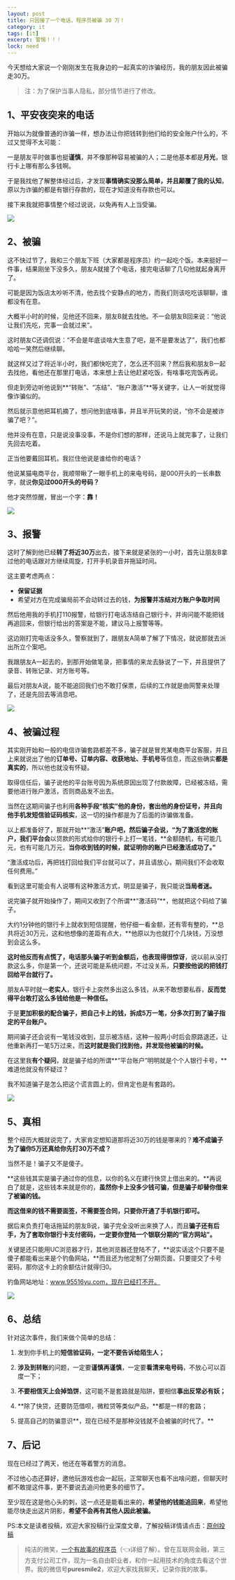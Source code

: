 ```yaml
---
layout: post
title: 只因接了一个电话，程序员被骗 30 万！
category: it
tags: [it]
excerpt: 警惕！！！
lock: need
---
```


今天想给大家说一个刚刚发生在我身边的一起真实的诈骗经历，我的朋友因此被骗走30万。

>注：为了保护当事人隐私，部分情节进行了修改。

## 1、平安夜突来的电话

开始以为就像普通的诈骗一样，想办法让你把钱转到他们给的安全账户什么的，不过又觉得不太可能：

一是朋友平时做事也挺**谨慎**，并不像那种容易被骗的人；二是他基本都是**月光**，银行卡上哪有那么多钱啊。

于是我找他了解整体经过后，才发现**事情确实没那么简单，并且颠覆了我的认知**，原以为诈骗的都是有银行存款的，现在才知道没有存款也可以。

接下来我就把事情整个经过说说，以免再有人上当受骗。

![](http://favorites.ren/assets/images/2019/it/zhapian02.jpg)

## 2、被骗

这不快过节了，我和三个朋友下班（大家都是程序员）约一起吃个饭。本来挺好一件事，结果刚坐下没多久，朋友A就接了个电话，接完电话聊了几句他就起身离开了。

可能是因为饭店太吵听不清，他去找个安静点的地方，而我们则该吃吃该聊聊，谁都没有在意。

大概半小时的时候，见他还不回来，朋友B就去找他。不一会朋友B回来说：“他说让我们先吃，完事一会就过来”。

这时朋友C还调侃说：“不会是年底谈啥大生意了吧，是不是要发达了”，我们也都哈哈一笑然后继续聊。

就这样又过了将近半小时，我们都快吃完了，怎么还不回来？然后我和朋友B一起去找他，看他还在那里打电话，本来想上去让他赶紧吃饭，有啥事吃完饭再说。

但走到旁边听他说到**“转账”、“冻结”、“账户激活”**等关键字，让人一听就觉得像诈骗似的。

然后就示意他把耳机摘了，想问他到底啥事，并且半开玩笑的说，“你不会是被诈骗了吧？”。

他并没有在意，只是说没事没事，不是你们想的那样，还说马上就完事了，让我们先回去吃着。

正当他要戴回耳机，我拦住他说是谁给你的电话？

他说某猫电商平台，我顺带瞅了一眼手机上的来电号码，是000开头的一长串数字，就说**你见过000开头的号码？**

他才突然惊醒，冒出一个字：**靠！**

![](http://favorites.ren/assets/images/2019/it/zhapian03.jpg)

## 3、报警

这时了解到他已经**转了将近30万**出去，接下来就是紧张的一小时，首先让朋友B拿过他的电话跟对方继续周旋，打开手机录音并拖延时间。

这主要考虑两点：

- **保留证据** 
- 希望对方在完成骗局前不会动转过去的钱，**为报警并冻结对方账户争取时间**

然后他用我的手机打110报警，给银行打电话冻结自己银行卡，并询问能不能把钱再追回来，但银行给出的答案是不能，建议马上报警等等。

这边刚打完电话没多久，警察就到了，跟朋友A简单了解了下情况，就说那就去派出所立个案吧。

我跟朋友A一起去的，到那开始做笔录，把事情的来龙去脉说了一下，并且提供了录音、转账记录、对方账号等。

最后对朋友A说，能不能追回我们也不敢打保票，后续的工作就是由网警来处理了，还是先回去等消息吧。

![](http://favorites.ren/assets/images/2019/it/zhapian04.jpg)

## 4、被骗过程

其实刚开始和一般的电信诈骗套路都差不多，骗子就是冒充某电商平台客服，并且上来就说出了他的**订单号、订单内容、收获地址、手机号**等信息，而这些确实**都是真实的**，所以他也就没有怀疑。

取得信任后，骗子说他的平台账号因为系统原因出现了付款故障，已经被冻结，需要他进行账户激活，否则商品发不出去。

当然在这期间骗子也利用**各种手段“核实”**他的身份，**套出他的身份证号**，并且向他手机**发短信验证码核实**，这一切的操作都是为了后面的诈骗做准备。

以上都准备好了，那就开始**“激活”**账户吧，然后骗子会说，“为了激活您的账户，我们平台会**以贷款的形式给你的银行卡上打一笔钱，**金额随机，有可能几元，也有可能几万元，**当你收到钱的时候，就证明你的账户已经激活成功了。”**

“激活成功后，再把钱打回给我们平台就可以了，并且请放心，期间我们不会收取任何费用。”

看到这里可能会有人说哪有这种激活方式，明显是骗子，我只能说**当局者迷。**

说完骗子就开始操作了，期间又收到了个所谓**“激活码”**，他就把这个码给了骗子。

大约1分钟他的银行卡上就收到短信提醒，他仔细一看金额，还有零有整的，**总共将近30万元，这和他想像的差距有点大，**他原以为也就打个几块钱，万没想到会这么多。

**这时他反而有点慌了，**电话那头骗子听到金额后，也**表现得很惊讶**，说以前从没打款这么多，你是第一个，还说可能是系统问题，不过没关系，**只要按他说的把钱打回给平台就行了。**

朋友A平时就一**老实人**，银行卡上突然多出这么多钱，从来不敢想要私吞，**反而觉得平台敢打这么多钱给他是一种信任。**

于是**更加积极的配合骗子，把自己卡上的钱，拆成5万一笔，分多次打到了骗子指定的平台账户。**

期间骗子还会说有一笔钱没收到，显示被冻结，这种一般两小时后会原路退还，让他重新再打一笔5万过来，而**这时就是我们找到他，并发现他被骗的时候。**

在这里我**有个疑问**，就是骗子给的所谓**“平台账户”明明就是个个人银行卡号，**难道他就没有怀疑过？

我不知道骗子是怎么把这个谎言圆上的，但肯定也是有套路的。

![](http://favorites.ren/assets/images/2019/it/zhapian05.jpg)

## 5、真相

整个经历大概就说完了，大家肯定想知道那将近30万的钱是哪来的？**难不成骗子为了骗你5万还真给你先打30万不成？**

当然不是！骗子又不是傻子。

**这些钱其实是骗子通过你的信息，以你的名义在建行快贷上借出来的。**再说白了就是，这些钱本来就是你的，**虽然你卡上没多少钱可骗，但是骗子却替你借来了被骗的钱。**

**而这借来的钱不需要面签，不需要签合同，只要你开通了手机银行即可。**

据后来负责打电话拖延的朋友B说，骗子完全没听出来换了人，而且**骗子还有后手，为了套取你银行卡支付密码，一定要你登陆一个银联分期的“官方网站”。**

关键是还只能用UC浏览器才行，其他浏览器还登陆不了，**说实话这个只要不是傻子都能看出来是个钓鱼网站，**而且还为他定制了分期页面，只要提交了卡号密码，那你这卡上的余额估计就得归0。

钓鱼网站地址：www.95516yu.com，现在已经打不开。

![](http://favorites.ren/assets/images/2019/it/zhapian06.jpg)

## 6、总结

针对这次事件，我们来做个简单的总结：

1. 发到你手机上的**短信验证码，一定不要告诉给陌生人；**

2. **涉及到转账**的问题，一定要**谨慎再谨慎**，一定要**看清来电号码**，不放心可以百度一下；

3. **不要相信天上会掉馅饼**，这可能不是套路就是陷阱，要相信**事出反常必有妖；**

4. **除了快贷，还要防范借呗，微粒贷等类似产品，**都是一样的套路；

5. 提高自己的防骗意识**，现在已经不是那种没钱就不会被骗的时代了。**

## 7、后记

现在已经过了两天，他还在等着警方的消息。

不过他心态还算好，邀他玩游戏也会一起玩，正常聊天也看不出啥问题，但聊天时都不敢提这件事，更不要说去追问他更多的细节了。

至少现在这是他心头的刺，这一点还是能看出来的，**希望他的钱能追回来**，希望他能尽快走出这片阴影，**希望不会再有其他人因此被骗。**


PS:本文是读者投稿，欢迎大家投稿行业深度文章，了解投稿详情请点击：[原创投稿](https://mp.weixin.qq.com/s/hsOyR0_LdwqWjUcjQuUmaw)


>纯洁的微笑，[一个有故事的程序员](https://mp.weixin.qq.com/s/yD8FlQectD057l5i1CZfZA)（👈详细了解）。曾在互联网金融，第三方支付公司工作，现为一名自由职业者，和你一起用技术的角度去看这个世界。我的微信号**puresmile2**，欢迎大家找我聊天，记录你我的故事。


